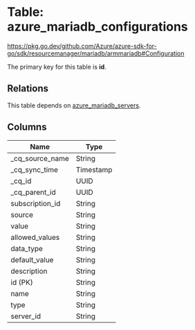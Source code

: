 # Table: azure_mariadb_configurations

https://pkg.go.dev/github.com/Azure/azure-sdk-for-go/sdk/resourcemanager/mariadb/armmariadb#Configuration

The primary key for this table is **id**.

## Relations
This table depends on [azure_mariadb_servers](azure_mariadb_servers.md).


## Columns
| Name          | Type          |
| ------------- | ------------- |
|_cq_source_name|String|
|_cq_sync_time|Timestamp|
|_cq_id|UUID|
|_cq_parent_id|UUID|
|subscription_id|String|
|source|String|
|value|String|
|allowed_values|String|
|data_type|String|
|default_value|String|
|description|String|
|id (PK)|String|
|name|String|
|type|String|
|server_id|String|